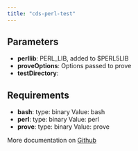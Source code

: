 ```yaml
---
title: "cds-perl-test"
---
```




## Parameters

* **perllib**: PERL_LIB, added to $PERL5LIB
* **proveOptions**: Options passed to prove
* **testDirectory**: 


## Requirements

* **bash**: type: binary Value: bash
* **perl**: type: binary Value: perl
* **prove**: type: binary Value: prove


More documentation on [Github](https://github.com/ovh/cds/tree/master/contrib/actions/cds-perl-test.yml)


